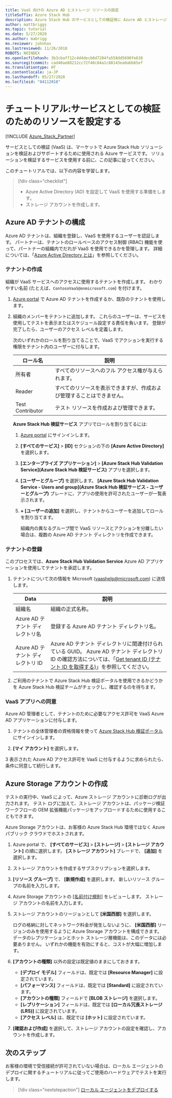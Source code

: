 ```yaml
---
title: VaaS 向けの Azure AD とストレージ リソースの設定
titleSuffix: Azure Stack Hub
description: Azure Stack Hub のサービスとしての検証用に Azure AD とストレージ リソースを設定する方法について説明します。
author: mattbriggs
ms.topic: tutorial
ms.date: 5/27/2020
ms.author: mabrigg
ms.reviewer: johnhas
ms.lastreviewed: 11/26/2018
ROBOTS: NOINDEX
ms.openlocfilehash: 3b3cbaff12c4d4decb0d7204fa558dd5690fe638
ms.sourcegitcommit: cad40ae88212cc72f40c84a1c88143ea0abb65ef
ms.translationtype: HT
ms.contentlocale: ja-JP
ms.lasthandoff: 05/27/2020
ms.locfileid: "84112018"
---
```

# <a name="tutorial-set-up-resources-for-validation-as-a-service"></a>チュートリアル:サービスとしての検証のためのリソースを設定する

[!INCLUDE [Azure_Stack_Partner](./includes/azure-stack-partner-appliesto.md)]

サービスとしての検証 (VaaS) は、マーケットで Azure Stack Hub ソリューションを検証およびサポートするために使用される Azure サービスです。 ソリューションを検証するサービスを使用する前に、この記事に従ってください。

このチュートリアルでは、以下の内容を学習します。

> [!div class="checklist"]
> * Azure Active Directory (AD) を設定して VaaS を使用する準備をします。
> * ストレージ アカウントを作成します。

## <a name="configure-an-azure-ad-tenant"></a>Azure AD テナントの構成

Azure AD テナントは、組織を登録し、VaaS を使用するユーザーを認証します。 パートナーは、テナントのロールベースのアクセス制御 (RBAC) 機能を使って、パートナーの組織内でだれが VaaS を使用できるかを管理します。 詳細については、「[Azure Active Directory とは](https://docs.microsoft.com/azure/active-directory/fundamentals/active-directory-whatis)」を参照してください。

### <a name="create-a-tenant"></a>テナントの作成

組織が VaaS サービスへのアクセスに使用するテナントを作成します。 わかりやすい名前 (たとえば、`ContosoVaaS@onmicrosoft.com`) を付けます。

1. [Azure portal](https://portal.azure.com) で Azure AD テナントを作成するか、既存のテナントを使用します。 <!-- For instructions on creating new Azure AD tenants, see [Get started with Azure AD](https://docs.microsoft.com/azure/active-directory/get-started-azure-ad). -->

2. 組織のメンバーをテナントに追加します。 これらのユーザーは、サービスを使用してテストを表示またはスケジュール設定する責任を負います。 登録が完了したら、ユーザーのアクセス レベルを定義します。

    次のいずれかのロールを割り当てることで、VaaS でアクションを実行する権限をテナント内のユーザーに付与します。

    | ロール名 | 説明 |
    |---------------------|------------------------------------------|
    | 所有者 | すべてのリソースへのフル アクセス権が与えられます。 |
    | Reader | すべてのリソースを表示できますが、作成および管理することはできません。 |
    | Test Contributor | テスト リソースを作成および管理できます。 |

    **Azure Stack Hub 検証サービス** アプリでロールを割り当てるには:

   1. [Azure portal](https://portal.azure.com) にサインインします。
   2. **[すべてのサービス]**  >  **[ID]** セクションの下の **[Azure Active Directory]** を選択します。
   3. **[エンタープライズ アプリケーション]**  >  **[Azure Stack Hub Validation Service]\(Azure Stack Hub 検証サービス\)** アプリを選択します。
   4. **[ユーザーとグループ]** を選択します。 **[Azure Stack Hub Validation Service - Users and group]\(Azure Stack Hub 検証サービス - ユーザーとグループ\)** ブレードに、アプリの使用を許可されたユーザーが一覧表示されます。
   5. **+ [ユーザーの追加]** を選択し、テナントからユーザーを追加してロールを割り当てます。

      組織内の異なるグループ間で VaaS リソースとアクションを分離したい場合は、複数の Azure AD テナント ディレクトリを作成できます。

### <a name="register-your-tenant"></a>テナントの登録

このプロセスでは、**Azure Stack Hub Validation Service** Azure AD アプリケーションを使用してテナントを承認します。

1. テナントについて次の情報を Microsoft ([vaashelp@microsoft.com](mailto:vaashelp@microsoft.com)) に送信します。

    | Data | 説明 |
    |--------------------------------|---------------------------------------------------------------------------------------------|
    | 組織名 | 組織の正式名称。 |
    | Azure AD テナント ディレクトリ名 | 登録する Azure AD テナント ディレクトリ名。 |
    | Azure AD テナント ディレクトリ ID | Azure AD テナント ディレクトリに関連付けられている GUID。 Azure AD テナント ディレクトリ ID の確認方法については、「[Get tenant ID (テナント ID を取得する)](https://docs.microsoft.com/azure/azure-resource-manager/resource-group-create-service-principal-portal#get-values-for-signing-in)」を参照してください。 |

2. ご利用のテナントで Azure Stack Hub 検証ポータルを使用できるかどうかを Azure Stack Hub 検証チームがチェックし、確認するのを待ちます。

### <a name="consent-to-the-vaas-app"></a>VaaS アプリへの同意

Azure AD 管理者として、テナントのために必要なアクセス許可を VaaS Azure AD アプリケーションに付与します。

1. テナントの全体管理者の資格情報を使って [Azure Stack Hub 検証ポータル](https://azurestackvalidation.com/)にサインインします。

2. **[マイ アカウント]** を選択します。

3 表示された Azure AD アクセス許可を VaaS に付与するように求められたら、条件に同意して続行します。

## <a name="create-an-azure-storage-account"></a>Azure Storage アカウントの作成

テストの実行中、VaaS によって、Azure ストレージ アカウントに診断ログが出力されます。 テスト ログに加えて、ストレージ アカウントは、パッケージ検証ワークフローの OEM 拡張機能パッケージをアップロードするために使用することもできます。

Azure Storage アカウントは、お客様の Azure Stack Hub 環境ではなく Azure パブリック クラウドでホストされます。

1. Azure portal で、 **[すべてのサービス]**  >  **[ストレージ]**  >  **[ストレージ アカウント]** の順に選択します。 **[ストレージ アカウント]** ブレードで、 **[追加]** を選択します。

2. ストレージ アカウントを作成するサブスクリプションを選択します。

3. **[リソース グループ]** で、 **[新規作成]** を選択します。 新しいリソース グループの名前を入力します。

4. Azure Storage アカウントの [[名前付け規則]](/azure/cloud-adoption-framework/ready/azure-best-practices/naming-and-tagging#storage) をレビューします。 ストレージ アカウントの名前を入力します。

5. ストレージ アカウントのリージョンとして **[米国西部]** を選択します。

    ログの格納に対してネットワーク料金が発生しないように、 **[米国西部]** リージョンのみを使用するように Azure Storage アカウントを構成できます。 データのレプリケーションとホット ストレージ層機能は、このデータには必要ありません。 いずれかの機能を有効にすると、コストが大幅に増加します。

6. **[アカウントの種類]** 以外の設定は既定値のままにしておきます。

    - **[デプロイ モデル]** フィールドは、既定では **[Resource Manager]** に設定されています。
    - **[パフォーマンス]** フィールドは、既定では **[Standard]** に設定されています。
    - **[アカウントの種類]** フィールドで **[BLOB ストレージ]** を選択します。
    - **[レプリケーション]** フィールドは、既定では **[ローカル冗長ストレージ (LRS)]** に設定されています。
    - **[アクセス レベル]** は、既定では **[ホット]** に設定されています。

7. **[確認および作成]** を選択して、ストレージ アカウントの設定を確認し、アカウントを作成します。

## <a name="next-steps"></a>次のステップ

お客様の環境で受信接続が許可されていない場合は、ローカル エージェントのデプロイに関するチュートリアルに従ってご使用のハードウェアでテストを実行します。

> [!div class="nextstepaction"]
> [ローカル エージェントをデプロイする](azure-stack-vaas-local-agent.md)
